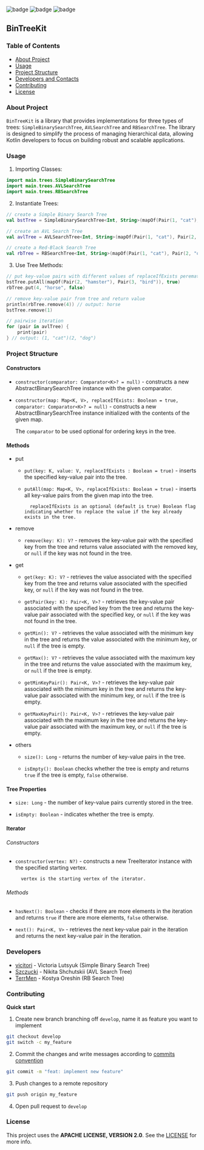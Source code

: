 <p><img alt="badge" src="https://img.shields.io/badge/Kotlin-0095D5?&style=for-the-badge&logo=kotlin&logoColor=white"/>
<img alt="badge" src="https://img.shields.io/badge/gradle-02303A?style=for-the-badge&logo=gradle&logoColor=white"/>
<img alt="badge" src="https://img.shields.io/badge/Junit5-25A162?style=for-the-badge&logo=junit5&logoColor=white"/></p>

## BinTreeKit


### Table of Contents
- [About Project](#about-project)
- [Usage](#usage)
- [Project Structure](#project-structure)
- [Developers and Contacts](#developers-and-contacts)
- [Contributing](#contributing)
- [License](#license)


### About Project
`BinTreeKit` is a library that provides implementations for three types of trees: `SimpleBinarySearchTree`, `AVLSearchTree` and `RBSearchTree`. The library is designed to simplify the process of managing hierarchical data, allowing Kotlin developers to focus on building robust and scalable applications.


### Usage
1. Importing Classes:
```kotlin
import main.trees.SimpleBinarySearchTree
import main.trees.AVLSearchTree
import main.trees.RBSearchTree
```

2. Instantiate Trees:
```kotlin
// create a Simple Binary Search Tree
val bstTree = SimpleBinarySearchTree<Int, String>(mapOf(Pair(1, "cat"), Pair(2, "dog")))

// create an AVL Search Tree
val avlTree = AVLSearchTree<Int, String>(mapOf(Pair(1, "cat"), Pair(2, "dog")))

// create a Red-Black Search Tree
val rbTree = RBSearchTree<Int, String>(mapOf(Pair(1, "cat"), Pair(2, "dog")))
```

3. Use Tree Methods:
```kotlin
// put key-value pairs with different values of replaceIfExists perematers
bstTree.putAll(mapOf(Pair(2, "hamster"), Pair(3, "bird")), true)
rbTree.put(4, "horse", false)

// remove key-value pair from tree and return value 
println(rbTree.remove(4)) // output: horse
bstTree.remove(1)

// pairwise iteration
for (pair in avlTree) {
    print(pair)
} // output: (1, "cat")(2, "dog")
```


### Project Structure


#### Constructors
- `constructor(comparator: Comparator<K>? = null)` - constructs a new AbstractBinarySearchTree instance with the given comparator.


- `constructor(map: Map<K, V>, replaceIfExists: Boolean = true, comparator: Comparator<K>? = null)` - constructs a new AbstractBinarySearchTree instance initialized with the contents of the given map.


    The `comparator` to be used optional for ordering keys in the tree.


#### Methods

- put

  - `put(key: K, value: V, replaceIfExists : Boolean = true)` - inserts the specified key-value pair into the tree.

  - `putAll(map: Map<K, V>, replaceIfExists: Boolean = true)` - inserts all key-value pairs from the given map into the tree.

          replaceIfExists is an optional (default is true) Boolean flag indicating whether to replace the value if the key already exists in the tree.


- remove

  - `remove(key: K): V?` - removes the key-value pair with the specified key from the tree and returns value associated with the removed key, or `null` if the key was not found in the tree.


- get

  - `get(key: K): V?` - retrieves the value associated with the specified key from the tree and returns value associated with the specified key, or `null` if the key was not found in the tree.

  - `getPair(key: K): Pair<K, V>?` - retrieves the key-value pair associated with the specified key from the tree and returns the key-value pair associated with the specified key, or `null` if the key was not found in the tree.

  - `getMin(): V?` - retrieves the value associated with the minimum key in the tree and returns the value associated with the minimum key, or `null` if the tree is empty.

  - `getMax(): V?` - retrieves the value associated with the maximum key in the tree and returns the value associated with the maximum key, or `null` if the tree is empty.

  - `getMinKeyPair(): Pair<K, V>?` - retrieves the key-value pair associated with the minimum key in the tree and returns the key-value pair associated with the minimum key, or `null` if the tree is empty.

  - `getMaxKeyPair(): Pair<K, V>?` - retrieves the key-value pair associated with the maximum key in the tree and returns the key-value pair associated with the maximum key, or `null` if the tree is empty.


- others

  - `size(): Long` - returns the number of key-value pairs in the tree.

  - `isEmpty(): Boolean` checks whether the tree is empty and returns `true` if the tree is empty, `false` otherwise.


#### Tree Properties

- `size: Long` - the number of key-value pairs currently stored in the tree.


- `isEmpty: Boolean` - indicates whether the tree is empty.


#### Iterator
###### Constructors
- `constructor(vertex: N?)` - constructs a new TreeIterator instance with the specified starting vertex.

        vertex is the starting vertex of the iterator.

###### Methods

- `hasNext(): Boolean` - checks if there are more elements in the iteration and returns `true` if there are more elements, `false` otherwise.


- `next(): Pair<K, V>` - retrieves the next key-value pair in the iteration and returns the next key-value pair in the iteration.


### Developers
- [vicitori](https://github.com/vicitori) - Victoria Lutsyuk (Simple Binary Search Tree)
- [Szczucki](https://github.com/Szczucki) - Nikita Shchutskii (AVL Search Tree)
- [TerrMen](https://github.com/TerrMen) - Kostya Oreshin (RB Search Tree)


### Contributing

**Quick start**

1. Create new branch branching off `develop`, name it as feature you want to implement 
```bash
git checkout develop
git switch -c my_feature
```

2. Commit the changes and write messages according to [commits convention](https://www.conventionalcommits.org/en/v1.0.0/)
```bash
git commit -m "feat: implement new feature"
```

3. Push changes to a remote repository
```bash
git push origin my_feature
```

4. Open pull request to `develop` 


### License
This project uses the **APACHE LICENSE, VERSION 2.0**. See the [LICENSE](LICENSE.md) for more info.
